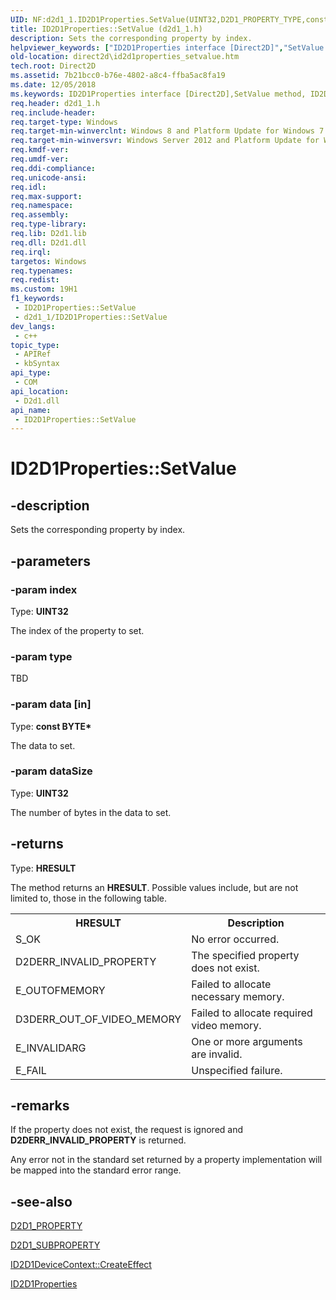 ```yaml
---
UID: NF:d2d1_1.ID2D1Properties.SetValue(UINT32,D2D1_PROPERTY_TYPE,constBYTE,UINT32)
title: ID2D1Properties::SetValue (d2d1_1.h)
description: Sets the corresponding property by index.
helpviewer_keywords: ["ID2D1Properties interface [Direct2D]","SetValue method","ID2D1Properties.SetValue","ID2D1Properties::SetValue","ID2D1Properties::SetValue(UINT32","const BYTE*","UINT32)","ID2D1Properties::SetValue(UINT32","const BYTE","UINT32)","SetValue","SetValue method [Direct2D]","SetValue method [Direct2D]","ID2D1Properties interface","d2d1_1/ID2D1Properties::SetValue","direct2d.id2d1properties_setvalue"]
old-location: direct2d\id2d1properties_setvalue.htm
tech.root: Direct2D
ms.assetid: 7b21bcc0-b76e-4802-a8c4-ffba5ac8fa19
ms.date: 12/05/2018
ms.keywords: ID2D1Properties interface [Direct2D],SetValue method, ID2D1Properties.SetValue, ID2D1Properties::SetValue, ID2D1Properties::SetValue(UINT32,const BYTE*,UINT32), ID2D1Properties::SetValue(UINT32,const BYTE,UINT32), SetValue, SetValue method [Direct2D], SetValue method [Direct2D],ID2D1Properties interface, d2d1_1/ID2D1Properties::SetValue, direct2d.id2d1properties_setvalue
req.header: d2d1_1.h
req.include-header: 
req.target-type: Windows
req.target-min-winverclnt: Windows 8 and Platform Update for Windows 7 [desktop apps \| UWP apps]
req.target-min-winversvr: Windows Server 2012 and Platform Update for Windows Server 2008 R2 [desktop apps \| UWP apps]
req.kmdf-ver: 
req.umdf-ver: 
req.ddi-compliance: 
req.unicode-ansi: 
req.idl: 
req.max-support: 
req.namespace: 
req.assembly: 
req.type-library: 
req.lib: D2d1.lib
req.dll: D2d1.dll
req.irql: 
targetos: Windows
req.typenames: 
req.redist: 
ms.custom: 19H1
f1_keywords:
 - ID2D1Properties::SetValue
 - d2d1_1/ID2D1Properties::SetValue
dev_langs:
 - c++
topic_type:
 - APIRef
 - kbSyntax
api_type:
 - COM
api_location:
 - D2d1.dll
api_name:
 - ID2D1Properties::SetValue
---
```


# ID2D1Properties::SetValue


## -description

Sets the corresponding  property by index.

## -parameters

### -param index

Type: <b>UINT32</b>

The index of the property to set.

### -param type

TBD

### -param data [in]

Type: <b>const BYTE*</b>

The data to set.

### -param dataSize

Type: <b>UINT32</b>

The number of bytes in the data to set.

## -returns

Type: <b>HRESULT</b>

The method returns an <b>HRESULT</b>. Possible values include, but are not limited to, those in the following table.

<table>
<tr>
<th>HRESULT</th>
<th>Description</th>
</tr>
<tr>
<td>S_OK</td>
<td>No error occurred.</td>
</tr>
<tr>
<td>D2DERR_INVALID_PROPERTY</td>
<td>The specified property does not exist.</td>
</tr>
<tr>
<td>E_OUTOFMEMORY</td>
<td>Failed to allocate necessary memory.</td>
</tr>
<tr>
<td>D3DERR_OUT_OF_VIDEO_MEMORY</td>
<td>Failed to allocate required video memory.</td>
</tr>
<tr>
<td>E_INVALIDARG</td>
<td>One or more arguments are invalid.</td>
</tr>
<tr>
<td>E_FAIL</td>
<td>Unspecified failure.</td>
</tr>
</table>

## -remarks

If the property does not exist, the request is ignored and <b>D2DERR_INVALID_PROPERTY</b> is returned.

Any error not in the standard set returned by a property implementation will be mapped into the standard error range.

## -see-also

<a href="/windows/desktop/api/d2d1_1/ne-d2d1_1-d2d1_property">D2D1_PROPERTY</a>



<a href="/windows/desktop/api/d2d1_1/ne-d2d1_1-d2d1_subproperty">D2D1_SUBPROPERTY</a>



<a href="/windows/desktop/api/d2d1_1/nf-d2d1_1-id2d1devicecontext-createeffect">ID2D1DeviceContext::CreateEffect</a>



<a href="/windows/desktop/api/d2d1_1/nn-d2d1_1-id2d1properties">ID2D1Properties</a>

